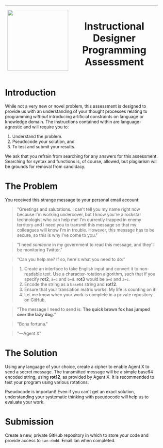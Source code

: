| <img src="https://gist.githubusercontent.com/sonylnagale/062b13463394c162fe4fb7227b1a0675/raw/c0798c35ab0315db9611c66b85b1250f5f38011c/skills-gap.png" width="200px"/> | <h1>Instructional Designer Programming Assessment</h1> |
|---|---|

# Introduction

While not a very new or novel problem, this assessment is designed to provide us with an understanding of your thought processes relating to programming _without_ introducing artificial constraints on language or knowledge domain. The instructions contained within are language-agnostic and will require you to:

  1. Understand the problem.
  1. Pseudocode your solution, and
  1. To test and submit your results.

We ask that you refrain from searching for any answers for this assessment. Searching for syntax and functions is, of course, allowed, but plagiarism will be grounds for removal from candidacy.

# The Problem

You received this strange message to your personal email account:

> "Greetings and salutations. I can't tell you my name right now because I'm working undercover, but I know you're a rockstar technologist who can help me! I'm currently trapped in enemy territory and I need you to transmit this message so that my colleagues will know I'm in trouble. However, this message has to be secure, so this is why I've come to you."

> "I need _someone_ in my government to read this message, and they'll be monitoring Twitter."

> "Can you help me? If so, here's what you need to do:"

> 1. Create an interface to take English input and convert it to non-readable text. Use a character-rotation algorithm, such that if you specify **rot2**, `a=c` and `b=d`. **rot3** would be `a=d` and `z=c`.
> 1. Encode the string as a `base64` string and **rot12**.
> 1. Ensure that your translation matrix works. My life is counting on it!
> 1. Let me know when your work is complete in a private repository on GitHub.

> "The message I need to send is: **The quick brown fox has jumped over the lazy dog.**"

> "Bona fortuna."

> "—Agent X"

# The Solution

Using any language of your choice, create a cipher to enable Agent X to send a secret message. The transmitted message will be a simple base64 encoded string, using **rot12**, as provided by Agent X. It is recommended to test your program using various rotations.

Pseudocode is important! Even if you can't get an exact solution, understanding your systematic thinking with pseudocode will help us to evaluate your work.

# Submission

Create a new, private GitHub repository in which to store your code and provide access to `ian-dodd`. Email Ian when completed.
